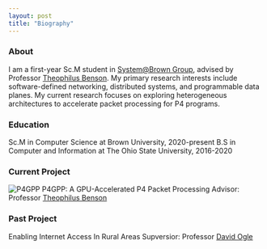 ```yaml
---
layout: post
title: "Biography"
---
```


### About

I am a first-year Sc.M student in [System@Brown Group][system-group], advised by Professor [Theophilus Benson][theophilus-benson]. My primary research interests include software-defined networking, distributed systems, and programmable data planes. My current research focuses on exploring heterogeneous architectures to accelerate packet processing for P4 programs.

### Education
Sc.M in Computer Science at Brown University, 2020-present
B.S in Computer and Information at The Ohio State University, 2016-2020

### Current Project
![P4GPP]({{site.baseurl}}/assets/img/p4gpp.jpg)
P4GPP: A GPU-Accelerated P4 Packet Processing
Advisor: Professor [Theophilus Benson][theophilus-benson]

### Past Project
Enabling Internet Access In Rural Areas
Supversior: Professor [David Ogle][david-ogle]

[theophilus-benson]: https://cs.brown.edu/~tab/
[david-ogle]: https://sites.google.com/site/daveogle/dave-s-homepage
[system-group]: https://systems.cs.brown.edu/
